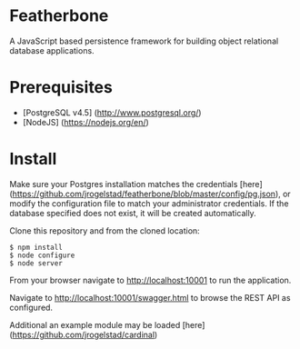 Featherbone
===========
A JavaScript based persistence framework for building object relational database applications.

# Prerequisites
* [PostgreSQL v4.5] (http://www.postgresql.org/)
* [NodeJS] (https://nodejs.org/en/)
  
# Install

Make sure your Postgres installation matches the credentials [here] (https://github.com/jrogelstad/featherbone/blob/master/config/pg.json), or modify the configuration file to match your administrator credentials. If the database specified does not exist, it will be created automatically.

Clone this repository and from the cloned location:

```text
$ npm install
$ node configure
$ node server
```

From your browser navigate to <http://localhost:10001> to run the application.

Navigate to <http://localhost:10001/swagger.html> to browse the REST API as configured.

Additional an example module may be loaded [here] (https://github.com/jrogelstad/cardinal)
